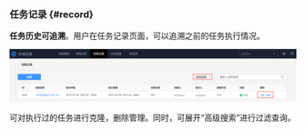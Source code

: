 ### 任务记录 {#record}

**任务历史可追溯**。用户在任务记录页面，可以追溯之前的任务执行情况。

![任务记录](../assets/任务记录.png)

可对执行过的任务进行克隆，删除管理。同时，可展开“高级搜索”进行过滤查询。

